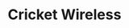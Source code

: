 ---
title: "Cricket Wireless"
url: /las-cruces/cricket-wireless-south-valley-drive/
shop: mobile phone
---